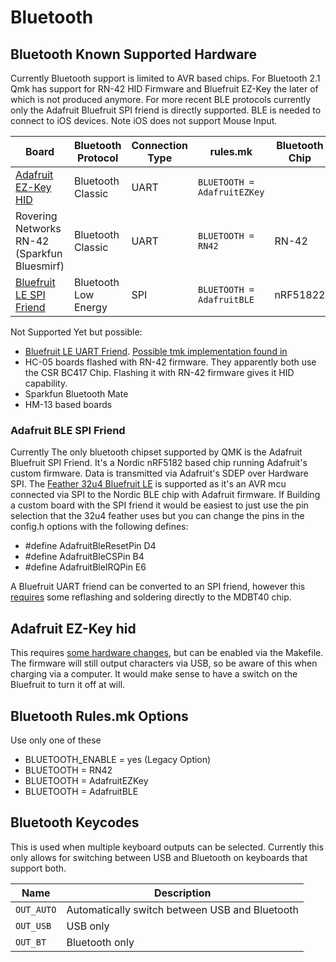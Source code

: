 # Bluetooth

## Bluetooth Known Supported Hardware

Currently Bluetooth support is limited to AVR based chips. For Bluetooth 2.1 Qmk has support for RN-42 HID Firmware and Bluefruit EZ-Key the later of which is not produced anymore. For more recent BLE protocols currently only the Adafruit Bluefruit SPI friend is directly supported. BLE is needed to connect to iOS devices. Note iOS does not support Mouse Input.

|Board                                                           |Bluetooth Protocol          |Connection Type |rules.mk                   |Bluetooth Chip|
|----------------------------------------------------------------|----------------------------|----------------|---------------------------|--------------|
|[Adafruit EZ-Key HID](https://www.adafruit.com/product/1535)   |Bluetooth Classic           | UART           |`BLUETOOTH = AdafruitEZKey` |              |
|Rovering Networks RN-42 (Sparkfun Bluesmirf)                       |Bluetooth Classic           | UART           |`BLUETOOTH = RN42`          | RN-42        |
|[Bluefruit LE SPI Friend](https://www.adafruit.com/product/2633)|Bluetooth Low Energy        | SPI            |`BLUETOOTH = AdafruitBLE`   | nRF51822      |

Not Supported Yet but possible:
* [Bluefruit LE UART Friend](https://www.adafruit.com/product/2479). [Possible tmk implementation found in](https://github.com/tmk/tmk_keyboard/issues/514)
* HC-05 boards flashed with RN-42 firmware. They apparently both use the CSR BC417 Chip. Flashing it with RN-42 firmware gives it HID capability.
* Sparkfun Bluetooth Mate
* HM-13 based boards

### Adafruit BLE SPI Friend
Currently The only bluetooth chipset supported by QMK is the Adafruit Bluefruit SPI Friend. It's a Nordic nRF5182 based chip running Adafruit's custom firmware. Data is transmitted via Adafruit's SDEP over Hardware SPI. The [Feather 32u4 Bluefruit LE](https://www.adafruit.com/product/2829) is supported as it's an AVR mcu connected via SPI to the Nordic BLE chip with Adafruit firmware. If Building a custom board with the SPI friend it would be easiest to just use the pin selection that the 32u4 feather uses but you can change the pins in the config.h options with the following defines:
* #define AdafruitBleResetPin D4
* #define AdafruitBleCSPin    B4
* #define AdafruitBleIRQPin   E6

A Bluefruit UART friend can be converted to an SPI friend, however this [requires](https://github.com/qmk/qmk_firmware/issues/2274) some reflashing and soldering directly to the MDBT40 chip.

## Adafruit EZ-Key hid
This requires [some hardware changes](https://www.reddit.com/r/MechanicalKeyboards/comments/3psx0q/the_planck_keyboard_with_bluetooth_guide_and/?ref=search_posts), but can be enabled via the Makefile. The firmware will still output characters via USB, so be aware of this when charging via a computer. It would make sense to have a switch on the Bluefruit to turn it off at will.


<!-- FIXME: Document bluetooth support more completely. -->
## Bluetooth Rules.mk Options
Use only one of these
* BLUETOOTH_ENABLE = yes (Legacy Option)
* BLUETOOTH = RN42
* BLUETOOTH = AdafruitEZKey
* BLUETOOTH = AdafruitBLE

## Bluetooth Keycodes

This is used when multiple keyboard outputs can be selected. Currently this only allows for switching between USB and Bluetooth on keyboards that support both.

|Name      |Description                                   |
|----------|----------------------------------------------|
|`OUT_AUTO`|Automatically switch between USB and Bluetooth|
|`OUT_USB` |USB only                                      |
|`OUT_BT`  |Bluetooth only                                |
